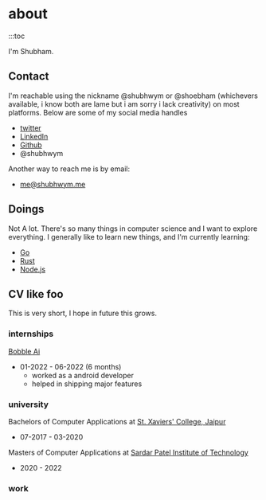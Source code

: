 # about

:::toc

I'm Shubham.

## Contact

I'm reachable using the nickname @shubhwym or @shoebham (whichevers available, i know both are lame but i am sorry i lack creativity) on most platforms. Below are some of my social media handles

- <a href="https://twitter.com/shubhwym">twitter</a>
- <a href="https://linkedin.com/in/shoebham">LinkedIn</a>
- <a href="https://www.github.com/shoebham">Github</a>
- @shubhwym

Another way to reach me is by email:

- <a href="mailto:me@shubhwym.me">me@shubhwym.me</a>

## Doings

Not A lot.
There's so many things in computer science and I want to explore everything.
I generally like to learn new things, and I'm currently learning:
- <a href="https://www.go.dev">Go</a>
- <a href="https://www.rust-lang.org">Rust</a>
- <a href="https.//nodejs.com">Node.js</a>

## CV like foo

This is very short, I hope in future this grows.

### internships

<a href="https://www.bobble.ai">Bobble Ai</a>
  - 01-2022 - 06-2022 (6 months)
    - worked as a android developer
    - helped in shipping major features

### university

Bachelors of Computer Applications at  <a href="https://www.stxaviersjaipur.org/">St. Xaviers' College, Jaipur</a>
  - 07-2017 - 03-2020

Masters of Computer Applications at <a href="https://www.spit.ac.in">Sardar Patel Institute of Technology</a>
  - 2020 - 2022

### work



